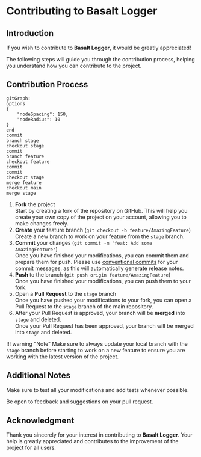 # **Contributing to Basalt Logger**

## **Introduction**

If you wish to contribute to **Basalt Logger**, it would be greatly appreciated!

The following steps will guide you through the contribution process, helping you understand how you can contribute to the project.

## **Contribution Process**

```mermaid
gitGraph:
options
{
    "nodeSpacing": 150,
    "nodeRadius": 10
}
end
commit
branch stage
checkout stage
commit
branch feature
checkout feature
commit
commit
checkout stage
merge feature
checkout main
merge stage
```

1. **Fork** the project  
   Start by creating a fork of the repository on GitHub. This will help you create your own copy of the project on your account, allowing you to make changes freely.
2. **Create** your feature branch (`git checkout -b feature/AmazingFeature`)  
   Create a new branch to work on your feature from the `stage` branch.
3. **Commit** your changes (`git commit -m 'feat: Add some AmazingFeature'`)  
   Once you have finished your modifications, you can commit them and prepare them for push.
   Please use [conventional commits](https://www.conventionalcommits.org/en/v1.0.0/) for your commit messages, as this will automatically generate release notes.
4. **Push** to the branch (`git push origin feature/AmazingFeature`)  
   Once you have finished your modifications, you can push them to your fork.
5. Open a **Pull Request** to the `stage` branch  
   Once you have pushed your modifications to your fork, you can open a Pull Request to the `stage` branch of the main repository.
6. After your Pull Request is approved, your branch will be **merged** into `stage` and deleted.  
   Once your Pull Request has been approved, your branch will be merged into `stage` and deleted.

!!! warning "Note"
    Make sure to always update your local branch with the `stage` branch before starting to work on a new feature to ensure you are working with the latest version of the project.

## **Additional Notes**

Make sure to test all your modifications and add tests whenever possible.

Be open to feedback and suggestions on your pull request.

## **Acknowledgment**

Thank you sincerely for your interest in contributing to **Basalt Logger**. Your help is greatly appreciated and contributes to the improvement of the project for all users.
